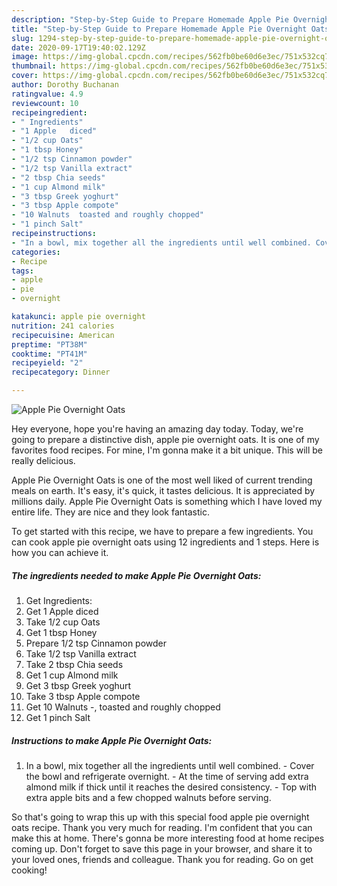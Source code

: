 ```yaml
---
description: "Step-by-Step Guide to Prepare Homemade Apple Pie Overnight Oats"
title: "Step-by-Step Guide to Prepare Homemade Apple Pie Overnight Oats"
slug: 1294-step-by-step-guide-to-prepare-homemade-apple-pie-overnight-oats
date: 2020-09-17T19:40:02.129Z
image: https://img-global.cpcdn.com/recipes/562fb0be60d6e3ec/751x532cq70/apple-pie-overnight-oats-recipe-main-photo.jpg
thumbnail: https://img-global.cpcdn.com/recipes/562fb0be60d6e3ec/751x532cq70/apple-pie-overnight-oats-recipe-main-photo.jpg
cover: https://img-global.cpcdn.com/recipes/562fb0be60d6e3ec/751x532cq70/apple-pie-overnight-oats-recipe-main-photo.jpg
author: Dorothy Buchanan
ratingvalue: 4.9
reviewcount: 10
recipeingredient:
- " Ingredients"
- "1 Apple   diced"
- "1/2 cup Oats"
- "1 tbsp Honey"
- "1/2 tsp Cinnamon powder"
- "1/2 tsp Vanilla extract"
- "2 tbsp Chia seeds"
- "1 cup Almond milk"
- "3 tbsp Greek yoghurt"
- "3 tbsp Apple compote"
- "10 Walnuts  toasted and roughly chopped"
- "1 pinch Salt"
recipeinstructions:
- "In a bowl, mix together all the ingredients until well combined. Cover the bowl and refrigerate overnight. At the time of serving add extra almond milk if thick until it reaches the desired consistency. Top with extra apple bits and a few chopped walnuts before serving."
categories:
- Recipe
tags:
- apple
- pie
- overnight

katakunci: apple pie overnight 
nutrition: 241 calories
recipecuisine: American
preptime: "PT38M"
cooktime: "PT41M"
recipeyield: "2"
recipecategory: Dinner

---
```



![Apple Pie Overnight Oats](https://img-global.cpcdn.com/recipes/562fb0be60d6e3ec/751x532cq70/apple-pie-overnight-oats-recipe-main-photo.jpg)

Hey everyone, hope you're having an amazing day today. Today, we're going to prepare a distinctive dish, apple pie overnight oats. It is one of my favorites food recipes. For mine, I'm gonna make it a bit unique. This will be really delicious.



Apple Pie Overnight Oats is one of the most well liked of current trending meals on earth. It's easy, it's quick, it tastes delicious. It is appreciated by millions daily. Apple Pie Overnight Oats is something which I have loved my entire life. They are nice and they look fantastic.


To get started with this recipe, we have to prepare a few ingredients. You can cook apple pie overnight oats using 12 ingredients and 1 steps. Here is how you can achieve it.

<!--inarticleads1-->

##### The ingredients needed to make Apple Pie Overnight Oats:

1. Get  Ingredients:
1. Get 1 Apple   diced
1. Take 1/2 cup Oats
1. Get 1 tbsp Honey
1. Prepare 1/2 tsp Cinnamon powder
1. Take 1/2 tsp Vanilla extract
1. Take 2 tbsp Chia seeds
1. Get 1 cup Almond milk
1. Get 3 tbsp Greek yoghurt
1. Take 3 tbsp Apple compote
1. Get 10 Walnuts -, toasted and roughly chopped
1. Get 1 pinch Salt




<!--inarticleads2-->

##### Instructions to make Apple Pie Overnight Oats:

1. In a bowl, mix together all the ingredients until well combined. - Cover the bowl and refrigerate overnight. - At the time of serving add extra almond milk if thick until it reaches the desired consistency. - Top with extra apple bits and a few chopped walnuts before serving.




So that's going to wrap this up with this special food apple pie overnight oats recipe. Thank you very much for reading. I'm confident that you can make this at home. There's gonna be more interesting food at home recipes coming up. Don't forget to save this page in your browser, and share it to your loved ones, friends and colleague. Thank you for reading. Go on get cooking!
